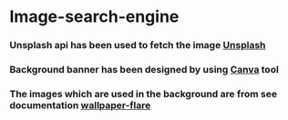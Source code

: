 # Image-search-engine

### Unsplash api has been used to fetch the image [Unsplash](https://unsplash.com/developers)
### Background banner has been designed by using [Canva](https://canva.com) tool
### The images which are used in the background are from see documentation [wallpaper-flare](https://wallpaperflare.com)
